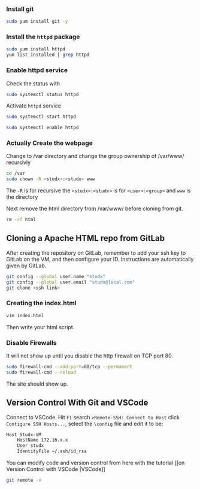 ### Install git
```bash
sudo yum install git -y
```

### Install the `httpd` package
```bash
sudo yum install httpd
yum list installed | grep httpd
```
### Enable httpd service
Check the status with
```bash
sudo systemctl status httpd
```
Activate `httpd` service 
```bash
sudo systemctl start httpd
```
```bash
sudo systemctl enable httpd
```
### Actually Create the webpage
Change to /var directory and change the group ownership of /var/www/ recursivly
```bash
cd /var
sudo chown -R <studx>:<studx> www
``` 
The `-R` is for recursive the `<studx>:<studx>` is for `<user>:<group>` and `www` is the directory

Next remove the html directory from /var/www/ before cloning from git.
```bash
rm -rf html
```


## Cloning a Apache HTML repo from GitLab
After creating the repository on GitLab, remember to add your ssh key to GitLab on the VM, and then configure your ID. Instructions are automatically given by GitLab.
```bash
git config --global user.name "studx"
git config --global user.email "studx@local.com"
git clone <ssh link>
```
### Creating the index.html
```bash
vim index.html
```
Then write your html script.
### Disable Firewalls
It will not show up until you disable the http firewall on TCP port 80.
```bash
sudo firewall-cmd --add-port=80/tcp --permanent
sudo firewall-cmd --reload
```
The site should show up.

## Version Control With Git and VSCode
Connect to VSCode. Hit `F1` search `>Remote-SSH: Connect to Host` click `Configure SSH Hosts...`, select the `\config` file and edit it to be:
```bash
Host Studx-VM
    HostName 172.16.x.x
    User studx
    IdentityFile ~/.ssh/id_rsa
```
You can modify code and version control from here with the tutorial [[on Version Control with VSCode |VSCode]]

```bash
git remote -v
```